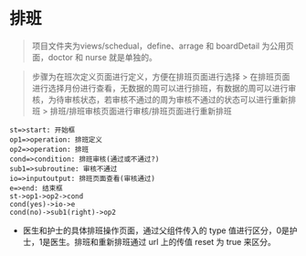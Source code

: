 # 排班

> 项目文件夹为views/schedual，define、arrage 和 boardDetail 为公用页面，doctor 和 nurse 就是单独的。

> 步骤为在班次定义页面进行定义，方便在排班页面进行选择 > 在排班页面进行选择月份进行查看，无数据的周可以进行排班，有数据的周可以进行审核，为待审核状态，若审核不通过的周为审核不通过的状态可以进行重新排班 > 排班/排班审核页面进行审核/排班页面进行重新排班 

```flow
st=>start: 开始框
op1=>operation: 排班定义
op2=>operation: 排班
cond=>condition: 排班审核(通过或不通过?)
sub1=>subroutine: 审核不通过
io=>inputoutput: 排班页面查看(审核通过)
e=>end: 结束框
st->op1->op2->cond
cond(yes)->io->e
cond(no)->sub1(right)->op2
```

- 医生和护士的具体排班操作页面，通过父组件传入的 type 值进行区分，0是护士，1是医生。排班和重新排班通过 url 上的传值 reset 为 true 来区分。

